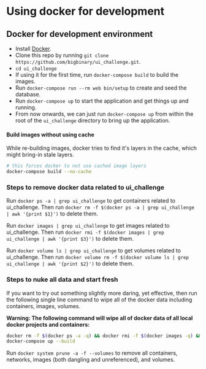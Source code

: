 # Using docker for development

## Docker for development environment

- Install [Docker](https://docs.docker.com/get-docker/).
- Clone this repo by running `git clone https://github.com/bigbinary/ui_challenge.git`.
- `cd ui_challenge`
- If using it for the first time, run `docker-compose build` to build the images.
- Run `docker-compose run --rm web bin/setup` to create and seed the database.
- Run `docker-compose up` to start the application and get things up and running.
- From now onwards, we can just run `docker-compose up` from within the root of the `ui_challenge` directory to bring up the application.

#### Build images without using cache

While re-building images, docker tries to find it's layers in the cache, which might bring-in stale layers.

```bash
# this forces docker to not use cached image layers
docker-compose build --no-cache
```

### Steps to remove docker data related to ui_challenge

Run `docker ps -a | grep ui_challenge` to get containers related to ui_challenge. Then run `docker rm -f $(docker ps -a | grep ui_challenge | awk '{print $1}')` to delete them.

Run `docker images | grep ui_challenge` to get images related to ui_challenge. Then run `docker rmi -f $(docker images | grep ui_challenge | awk '{print $3}')` to delete them.

Run `docker volume ls | grep ui_challenge` to get volumes related to ui_challenge. Then run `docker volume rm -f $(docker volume ls | grep ui_challenge | awk '{print $2}')` to delete them.

### Steps to nuke all data and start fresh

If you want to try out something slightly more daring, yet effective, then run the following single line command to wipe all of the docker data including containers, images, volumes.

**Warning: The following command will wipe all of docker data of all local docker projects and containers:**

```bash
docker rm -f $(docker ps -a -q) && docker rmi -f $(docker images -q) && docker volume rm -f $(docker volume ls -q)
docker-compose up --build
```

Run `docker system prune -a -f --volumes` to remove all containers, networks, images (both dangling and unreferenced), and volumes.
